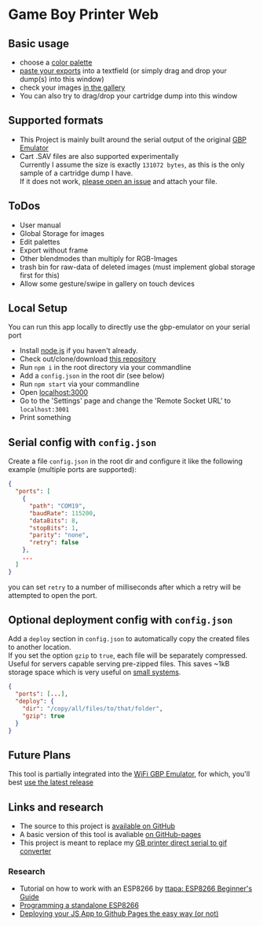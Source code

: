 # Game Boy Printer Web

## Basic usage
* choose a [color palette](#/palettes)
* [paste your exports](#/import) into a textfield (or simply drag and drop your dump(s) into this window)
* check your images [in the gallery](#/gallery)
* You can also try to drag/drop your cartridge dump into this window  

## Supported formats
* This Project is mainly built around the serial output of the original [GBP Emulator](https://github.com/mofosyne/arduino-gameboy-printer-emulator)
* Cart .SAV files are also supported experimentally  
Currently I assume the size is exactly `131072 bytes`, as this is the only sample of a cartridge dump I have.  
If it does not work, [please open an issue](https://github.com/HerrZatacke/gb-printer-web/issues) and attach your file.  


## ToDos
* User manual
* Global Storage for images 
* Edit palettes
* Export without frame
* Other blendmodes than multiply for RGB-Images
* trash bin for raw-data of deleted images (must implement global storage first for this)
* Allow some gesture/swipe in gallery on touch devices

## Local Setup
You can run this app locally to directly use the gbp-emulator on your serial port 
* Install [node.js](https://nodejs.org/) if you haven't already.
* Check out/clone/download [this repository](https://github.com/HerrZatacke/gb-printer-web)
* Run `npm i` in the root directory via your commandline
* Add a `config.json` in the root dir (see below)
* Run `npm start` via your commandline
* Open [localhost:3000](http://localhost:3000)
* Go to the 'Settings' page and change the 'Remote Socket URL' to `localhost:3001`
* Print something


## Serial config with `config.json`
Create a file `config.json` in the root dir and configure it like the following example (multiple ports are supported):
``` json
{
  "ports": [
    {
      "path": "COM19",
      "baudRate": 115200,
      "dataBits": 8,
      "stopBits": 1,
      "parity": "none",
      "retry": false
    },
    ...
  ] 
}
```
you can set `retry` to a number of milliseconds after which a retry will be attempted to open the port.

## Optional deployment config with `config.json`
Add a `deploy` section in `config.json` to automatically copy the created files to another location.  
If you set the option `gzip` to `true`, each file will be separately compressed. Useful for servers capable serving pre-zipped files. This saves ~1kB storage space which is very useful on [small systems](https://github.com/HerrZatacke/wifi-gbp-emulator).
``` json
{
  "ports": [...], 
  "deploy": {
    "dir": "/copy/all/files/to/that/folder",
    "gzip": true
  }
}
```

## Future Plans
This tool is partially integrated into the [WiFi GBP Emulator](https://herrzatacke.github.io/wifi-gbp-emulator/), for which, you'll best [use the latest release](https://github.com/HerrZatacke/gb-printer-web/releases)

## Links and research
* The source to this project is [available on GitHub](https://github.com/HerrZatacke/gb-printer-web)
* A basic version of this tool is avaliable [on GitHub-pages](https://herrzatacke.github.io/gb-printer-web/#/)  
* This project is meant to replace my [GB printer direct serial to gif converter](https://github.com/HerrZatacke/direct-serial-to-gif-converter)

### Research
* Tutorial on how to work with an ESP8266 by [ttapa: ESP8266 Beginner's Guide](https://tttapa.github.io/ESP8266/Chap01%20-%20ESP8266.html)  
* [Programming a standalone ESP8266](https://www.instructables.com/id/3-Simple-Ways-of-Programming-an-ESP8266-12X-Module/)
* [Deploying your JS App to Github Pages the easy way (or not)](https://medium.com/linagora-engineering/1ef8c48424b7)
